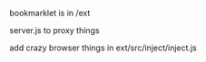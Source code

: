 bookmarklet is in /ext

server.js to proxy things

add crazy browser things in ext/src/inject/inject.js
